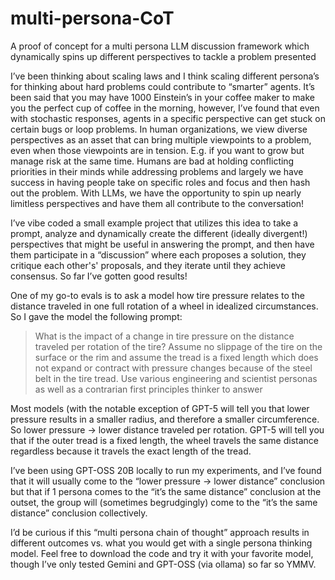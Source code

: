 # multi-persona-CoT
A proof of concept for a multi persona LLM discussion framework which dynamically spins up different perspectives to tackle a problem presented

I’ve been thinking about scaling laws and I think scaling different persona’s for thinking about hard problems could contribute to “smarter” agents. It’s been said that you may have 1000 Einstein’s in your coffee maker to make you the perfect cup of coffee in the morning, however, I’ve found that even with stochastic responses, agents in a specific perspective can get stuck on certain bugs or loop problems. In human organizations, we view diverse perspectives as an asset that can bring multiple viewpoints to a problem, even when those viewpoints are in tension. E.g. if you want to grow but manage risk at the same time. Humans are bad at holding conflicting priorities in their minds while addressing problems and largely we have success in having people take on specific roles and focus and then hash out the problem. With LLMs, we have the opportunity to spin up nearly limitless perspectives and have them all contribute to the conversation! 

I’ve vibe coded a small example project that utilizes this idea to take a prompt, analyze and dynamically create the different (ideally divergent!) perspectives that might be useful in answering the prompt, and then have them participate in a “discussion” where each proposes a solution, they critique each other's' proposals, and they iterate until they achieve consensus. So far I’ve gotten good results! 

One of my go-to evals is to ask a model how tire pressure relates to the distance traveled in one full rotation of a wheel in idealized circumstances. So I gave the model the following prompt: 

>What is the impact of a change in tire pressure on the distance traveled per rotation of the tire? Assume no slippage of the tire on the surface or the rim and assume the tread is a fixed length which does not expand or contract with pressure changes because of the steel belt in the tire tread. Use various engineering and scientist personas as well as a contrarian first principles thinker to answer

Most models (with the notable exception of GPT-5 will tell you that lower pressure results in a smaller radius, and therefore a smaller circumference. So lower pressure → lower distance traveled per rotation. GPT-5 will tell you that if the outer tread is a fixed length, the wheel travels the same distance regardless because it travels the exact length of the tread. 

I’ve been using GPT-OSS 20B locally to run my experiments, and I’ve found that it will usually come to the “lower pressure → lower distance” conclusion but that if 1 persona comes to the “it’s the same distance” conclusion at the outset, the group will (sometimes begrudgingly) come to the “it’s the same distance” conclusion collectively. 

I’d be curious if this “multi persona chain of thought” approach results in different outcomes vs. what you would get with a single persona thinking model. Feel free to download the code and try it with your favorite model, though I’ve only tested Gemini and GPT-OSS (via ollama) so far so YMMV. 
